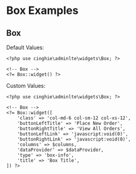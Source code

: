 Box Examples
=======================

## Box

Default Values:
```
<?php use cinghie\adminlte\widgets\Box; ?>

<!-- Box -->
<?= Box::widget() ?>
```

Custom Values:
```
<?php use cinghie\adminlte\widgets\Box; ?>

<!-- Box -->
<?= Box::widget([
    'class' => 'col-md-6 col-sm-12 col-xs-12',
    'buttonLeftTitle' => 'Place New Order',
    'buttonRightTitle' => 'View All Orders',
    'buttonLeftLink' => 'javascript:void(0)',
    'buttonRightLink' => 'javascript:void(0)',
    'columns' => $columns,
    'dataProvider' => $dataProvider,
    'type' => 'box-info',
    'title' => 'Box Title',
]) ?>
```
